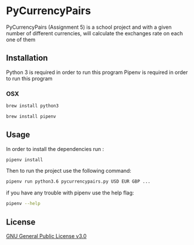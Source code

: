 # PyCurrencyPairs

PyCurrencyPairs (Assignment 5) is a school project and with a given number of different currencies, will calculate the exchanges rate on each one of them

## Installation

Python 3 is required in order to run this program
Pipenv is required in order to run this program

### OSX

```bash
brew install python3
```

```bash
brew install pipenv
```

## Usage

In order to install the dependencies run :

```bash
pipenv install
```

Then to run the project use the following command: 

```bash
pipenv run python3.6 pycurrencypairs.py USD EUR GBP ...
```

if you have any trouble with pipenv use the help flag:

```bash
pipenv --help
```

## License

[GNU General Public License v3.0](https://www.gnu.org/licenses/gpl-3.0.en.html)
